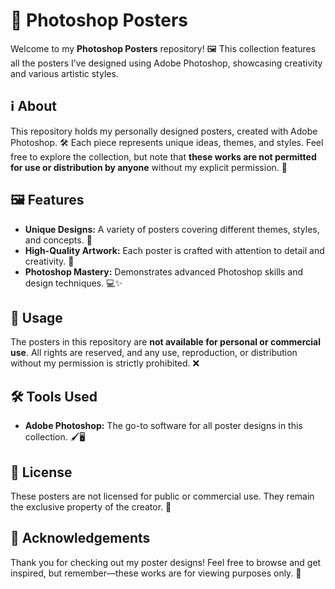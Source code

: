 # 🎨 Photoshop Posters

Welcome to my **Photoshop Posters** repository! 🖼️ This collection features all the posters I’ve designed using Adobe Photoshop, showcasing creativity and various artistic styles.

## ℹ️ About

This repository holds my personally designed posters, created with Adobe Photoshop. 🛠️ Each piece represents unique ideas, themes, and styles. Feel free to explore the collection, but note that **these works are not permitted for use or distribution by anyone** without my explicit permission. 🚫

## 🖼️ Features

- **Unique Designs:** A variety of posters covering different themes, styles, and concepts. 🎨
- **High-Quality Artwork:** Each poster is crafted with attention to detail and creativity. 🌟
- **Photoshop Mastery:** Demonstrates advanced Photoshop skills and design techniques. 💻✨
  
## 🚫 Usage

The posters in this repository are **not available for personal or commercial use**. All rights are reserved, and any use, reproduction, or distribution without my permission is strictly prohibited. ❌

## 🛠️ Tools Used

- **Adobe Photoshop:** The go-to software for all poster designs in this collection. 🖌️🖥️

## 📄 License

These posters are not licensed for public or commercial use. They remain the exclusive property of the creator. 📃

## 🙏 Acknowledgements

Thank you for checking out my poster designs! Feel free to browse and get inspired, but remember—these works are for viewing purposes only. 🙌
